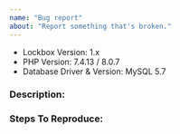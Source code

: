 ```yaml
---
name: "Bug report"
about: "Report something that's broken."
---
```


<!-- DO NOT THROW THIS AWAY -->
<!-- Fill out the FULL versions with patch versions -->

-   Lockbox Version: 1.x
-   PHP Version: 7.4.13 / 8.0.7
-   Database Driver & Version: MySQL 5.7

### Description:

### Steps To Reproduce:

